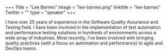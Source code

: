 +++
Title = "Lee Barnes"
image = "lee-barnes.png"
linktitle = "lee-barnes"
Twitter = ""
type = "speaker"
+++

I have over 25 years of experience in the Software Quality Assurance and Testing field. I have been involved in the implementation of test automation and performance testing solutions in hundreds of environments across a wide array of industries. Most recently, I’ve been involved with bringing quality practices (with a focus on automation and performance) to agile and DevOps teams.
